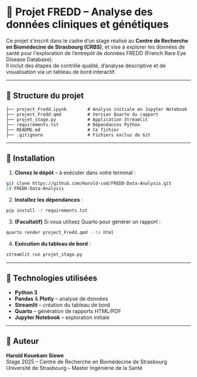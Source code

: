 # 🧬 Projet FREDD – Analyse des données cliniques et génétiques

Ce projet s’inscrit dans le cadre d’un stage réalisé au **Centre de Recherche en Biomédecine de Strasbourg (CRBS)**, et vise à explorer les données de santé pour l'exploration de l’entrepôt de données FREDD (French Rare Eye Disease Database).  
Il inclut des étapes de contrôle qualité, d’analyse descriptive et de visualisation via un tableau de bord interactif.

---

## 📁 Structure du projet

```
├── project_Fredd.ipynb        # Analyse initiale en Jupyter Notebook
├── project_Fredd.qmd          # Version Quarto du rapport
├── projet_stage.py            # Application Streamlit
├── requirements.txt           # Dépendances Python
├── README.md                  # Ce fichier
├── .gitignore                 # Fichiers exclus de Git
```

---

## 🚀 Installation

1. **Clonez le dépôt** – à exécuter dans votre terminal :
```bash
git clone https://github.com/Harold-cod/FREDD-Data-Analysis.git
cd FREDD-Data-Analysis
```

2. **Installez les dépendances** :
```bash
pip install -r requirements.txt
```

3. **(Facultatif)** Si vous utilisez Quarto pour générer un rapport :
```bash
quarto render project_Fredd.qmd --to html
```

4. **Exécution du tableau de bord** :
```bash
streamlit run projet_stage.py
```

---

## 🔧 Technologies utilisées

- **Python 3**
- **Pandas** & **Plotly** – analyse de données
- **Streamlit** – création du tableau de bord
- **Quarto** – génération de rapports HTML/PDF
- **Jupyter Notebook** – exploration initiale

---

## 🧾 Auteur

**Harold Kouekam Siewe**  
Stage 2025 – Centre de Recherche en Biomédecine de Strasbourg
Université de Strasbourg – Master Ingénierie de la Santé
